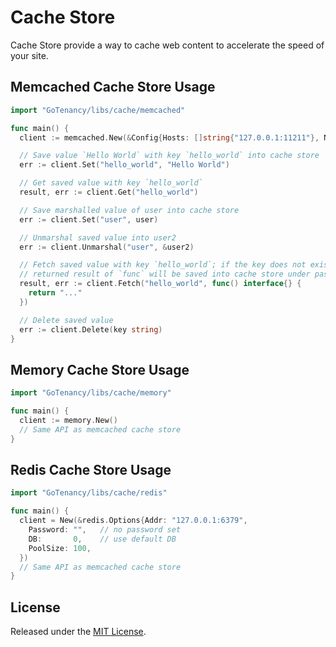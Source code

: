 # Cache Store

Cache Store provide a way to cache web content to accelerate the speed of your site.

## Memcached Cache Store Usage

```go
import "GoTenancy/libs/cache/memcached"

func main() {
  client := memcached.New(&Config{Hosts: []string{"127.0.0.1:11211"}, NameSpace: "qor_demo_v1"})

  // Save value `Hello World` with key `hello_world` into cache store
  err := client.Set("hello_world", "Hello World")

  // Get saved value with key `hello_world`
  result, err := client.Get("hello_world")

  // Save marshalled value of user into cache store
  err := client.Set("user", user)

  // Unmarshal saved value into user2
  err := client.Unmarshal("user", &user2)

  // Fetch saved value with key `hello_world`; if the key does not exist, the
  // returned result of `func` will be saved into cache store under passed key
  result, err := client.Fetch("hello_world", func() interface{} {
    return "..."
  })

  // Delete saved value
  err := client.Delete(key string)
}
```

## Memory Cache Store Usage

```go
import "GoTenancy/libs/cache/memory"

func main() {
  client := memory.New()
  // Same API as memcached cache store
}
```

## Redis Cache Store Usage

```go
import "GoTenancy/libs/cache/redis"

func main() {
  client = New(&redis.Options{Addr: "127.0.0.1:6379",
    Password: "",   // no password set
    DB:       0,    // use default DB
    PoolSize: 100,
  })
  // Same API as memcached cache store
}
```

## License

Released under the [MIT License](http://opensource.org/licenses/MIT).
